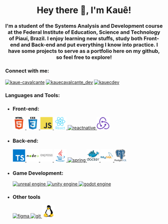 <h1 align="center">Hey there 👋, I'm Kauê!</h1>
<h3 align="center">I'm a student of the Systems Analysis and Development course at the Federal Institute of Education, Science and Technology of Piauí, Brazil. I enjoy learning new stuffs, study both Front-end and Back-end and put everything I know into practice. I have some projects to serve as a portfolio here on my github, so feel free to explore!</h3>

<h3 align="left">Connect with me:</h3>
<p align="left">
<a href="https://linkedin.com/in/kaue-cavalcante" target="blank"><img align="center" src="https://cdn.jsdelivr.net/npm/simple-icons@3.0.1/icons/linkedin.svg" alt="kaue-cavalcante" height="30" width="40" /></a>
<a href="https://instagram.com/kauecavalcante_dev" target="blank"><img align="center" src="https://cdn.jsdelivr.net/npm/simple-icons@3.0.1/icons/instagram.svg" alt="kauecavalcante_dev" height="30" width="40" /></a>
<a href="https://dev.to/kauecdev" target="blank"><img align="center" src="https://cdn.jsdelivr.net/npm/simple-icons@3.0.1/icons/dev-dot-to.svg" alt="kauecdev" height="30" width="40" /></a>
</p>


<h3 align="left">Languages and Tools:</h3>

<ul>

  <li><h3 align="left">Front-end:</h3></li>
  
  <a href="https://www.w3.org/html/" target="_blank"> <img src="https://raw.githubusercontent.com/devicons/devicon/master/icons/html5/html5-original-wordmark.svg" alt="html5" width="40" height="40"/>
  </a>
  <a href="https://www.w3schools.com/css/" target="_blank"> <img src="https://raw.githubusercontent.com/devicons/devicon/master/icons/css3/css3-original-wordmark.svg" alt="css3" width="40" height="40"/>
  </a>
  <a href="https://developer.mozilla.org/en-US/docs/Web/JavaScript" target="_blank"> <img src="https://raw.githubusercontent.com/devicons/devicon/master/icons/javascript/javascript-original.svg" alt="javascript" width="40" height="40"/>
  </a>
  <a href="https://reactjs.org/" target="_blank"> <img src="https://raw.githubusercontent.com/devicons/devicon/master/icons/react/react-original-wordmark.svg" alt="react" width="40" height="40"/>
  </a> 
  <a href="https://reactnative.dev/" target="_blank"> <img src="https://reactnative.dev/img/header_logo.svg" alt="reactnative" width="40" height="40"/>
  </a> 
  <a href="https://redux.js.org" target="_blank"> <img src="https://raw.githubusercontent.com/devicons/devicon/master/icons/redux/redux-original.svg" alt="redux" width="40" height="40"/> 
  </a>


  <li><h3>Back-end:</h3></li>
  <a href="https://www.typescriptlang.org/" target="_blank"> <img src="https://raw.githubusercontent.com/devicons/devicon/master/icons/typescript/typescript-original.svg" alt="typescript" width="40" height="40"/>
  </a>
  <a href="https://nodejs.org" target="_blank"> <img src="https://raw.githubusercontent.com/devicons/devicon/master/icons/nodejs/nodejs-original-wordmark.svg" alt="nodejs" width="40" height="40"/> 
  </a>
  <a href="https://expressjs.com" target="_blank"> <img src="https://raw.githubusercontent.com/devicons/devicon/master/icons/express/express-original-wordmark.svg" alt="express" width="40" height="40"/>
  </a>
  <a href="https://www.java.com" target="_blank"> <img src="https://raw.githubusercontent.com/devicons/devicon/master/icons/java/java-original.svg" alt="java" width="40" height="40"/>
  </a>
  <a href="https://spring.io/" target="_blank"> <img src="https://www.vectorlogo.zone/logos/springio/springio-icon.svg" alt="spring" width="40" height="40"/>
  </a>
  <a href="https://www.docker.com/" target="_blank"><img src="https://raw.githubusercontent.com/devicons/devicon/master/icons/docker/docker-original-wordmark.svg" alt="docker" width="40" height="40"/>
  </a>
  <a href="https://www.mysql.com/" target="_blank"> <img src="https://raw.githubusercontent.com/devicons/devicon/master/icons/mysql/mysql-original-wordmark.svg" alt="mysql" width="40" height="40"/> 
  </a>
  <a href="https://www.postgresql.org" target="_blank"> <img src="https://raw.githubusercontent.com/devicons/devicon/master/icons/postgresql/postgresql-original-wordmark.svg" alt="postgresql" width="40" height="40"/> 
  </a>
  
  <li><h3 align="left">Game Development:</h3></li>
  
  <a href="https://www.unrealengine.com/pt-BR" target="_blank"> <img src="https://user-images.githubusercontent.com/61801350/197031659-bcfef630-334a-4b53-a8b9-95b2e56bbc83.png" alt="unreal engine" width="40" height="40"/>
  </a>
  <a href="https://unity.com/" target="_blank"> <img src="https://user-images.githubusercontent.com/61801350/197031775-ba49748f-fee8-4992-aa1d-da1458aa166e.png" alt="unity engine" width="40" height="40"/>
  </a>
  <a href="https://godotengine.org/" target="_blank"> <img src="https://user-images.githubusercontent.com/61801350/197031583-ea9e9d0e-7841-40f6-8486-f6c1cadfc3d6.png" alt="godot engine" width="40" height="40"/>
  </a>
 

  <li><h3>Other tools</h3></li>
  <a href="https://www.figma.com/" target="_blank"> <img src="https://www.vectorlogo.zone/logos/figma/figma-icon.svg" alt="figma" width="40" height="40"/>
  </a>
  <a href="https://git-scm.com/" target="_blank"> <img src="https://www.vectorlogo.zone/logos/git-scm/git-scm-icon.svg" alt="git" width="40" height="40"/>
  </a>
  <a href="https://www.linux.org/" target="_blank"> <img src="https://raw.githubusercontent.com/devicons/devicon/master/icons/linux/linux-original.svg" alt="linux" width="40" height="40"/>
  </a> 
</ul>



